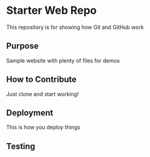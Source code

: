 # Starter Web Repo

This repository is for showing how Git and GitHub work

## Purpose
Sample website with plenty of files for demos

## How to Contribute
Just clone and start working!

## Deployment
This is how you deploy things

## Testing
